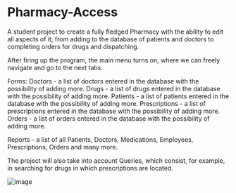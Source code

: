 # Pharmacy-Access
A student project to create a fully fledged Pharmacy with the ability to edit all aspects of it, from adding to the database of patients and doctors to completing orders for drugs and dispatching.


After firing up the program, the main menu turns on, where we can freely navigate and go to the next tabs.

Forms:
Doctors - a list of doctors entered in the database with the possibility of adding more.
Drugs - a list of drugs entered in the database with the possibility of adding more.
Patients - a list of patients entered in the database with the possibility of adding more.
Prescriptions - a list of prescriptions entered in the database with the possibility of adding more.
Orders - a list of orders entered in the database with the possibility of adding more.

Reports - a list of all Patients, Doctors, Medications, Employees, Prescriptions, Orders and many more.

The project will also take into account Queries, which consist, for example, in searching for drugs in which prescriptions are located.

![image](https://github.com/WojciechowskiMichal/Apteka-Access/assets/129738418/dade8835-27c5-4772-9bb0-aecfd4d46c88)
